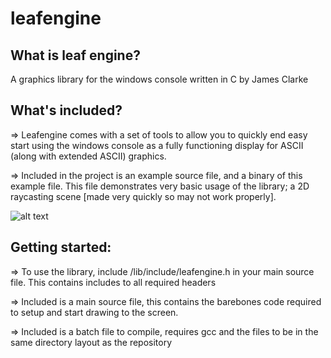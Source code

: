 # leafengine
## What is leaf engine? ##
A graphics library for the windows console written in C by James Clarke

## What's included? ##
=> Leafengine comes with a set of tools to allow you to quickly end easy start using the windows console as a fully functioning display for ASCII (along with extended ASCII) graphics.

=> Included in the project is an example source file, and a binary of this example file. This file demonstrates very basic usage of the library; a 2D raycasting scene [made very quickly so may not work properly].

![alt text](https://i.imgur.com/yQYRh3D.png)

## Getting started: ##
=> To use the library, include /lib/include/leafengine.h in your main source file. This contains includes to all required headers

=> Included is a main source file, this contains the barebones code required to setup and start drawing to the screen.

=> Included is a batch file to compile, requires gcc and the files to be in the same directory layout as the repository



